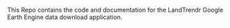 This Repo contains the code and documentation for the LandTrendr Google Earth Engine data download application.
 
